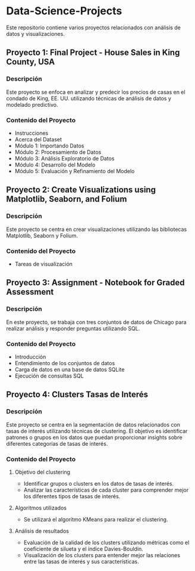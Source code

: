 # Data-Science-Projects

Este repositorio contiene varios proyectos relacionados con análisis de datos y visualizaciones.

## Proyecto 1: Final Project - House Sales in King County, USA

### Descripción
Este proyecto se enfoca en analizar y predecir los precios de casas en el condado de King, EE. UU. utilizando técnicas de análisis de datos y modelado predictivo.

### Contenido del Proyecto
- Instrucciones
- Acerca del Dataset
- Módulo 1: Importando Datos
- Módulo 2: Procesamiento de Datos
- Módulo 3: Análisis Exploratorio de Datos
- Módulo 4: Desarrollo del Modelo
- Módulo 5: Evaluación y Refinamiento del Modelo

## Proyecto 2: Create Visualizations using Matplotlib, Seaborn, and Folium

### Descripción
Este proyecto se centra en crear visualizaciones utilizando las bibliotecas Matplotlib, Seaborn y Folium.

### Contenido del Proyecto
- Tareas de visualización

## Proyecto 3: Assignment - Notebook for Graded Assessment

### Descripción
En este proyecto, se trabaja con tres conjuntos de datos de Chicago para realizar análisis y responder preguntas utilizando SQL.

### Contenido del Proyecto
- Introducción
- Entendimiento de los conjuntos de datos
- Carga de datos en una base de datos SQLite
- Ejecución de consultas SQL

## Proyecto 4: Clusters Tasas de Interés

### Descripción
Este proyecto se centra en la segmentación de datos relacionados con tasas de interés utilizando técnicas de clustering. El objetivo es identificar patrones o grupos en los datos que puedan proporcionar insights sobre diferentes categorías de tasas de interés.

### Contenido del Proyecto
1. Objetivo del clustering
   - Identificar grupos o clusters en los datos de tasas de interés.
   - Analizar las características de cada cluster para comprender mejor los diferentes tipos de tasas de interés.

2. Algoritmos utilizados
   - Se utilizará el algoritmo KMeans para realizar el clustering.

3. Análisis de resultados
   - Evaluación de la calidad de los clusters utilizando métricas como el coeficiente de silueta y el índice Davies-Bouldin.
   - Visualización de los clusters para entender mejor las relaciones entre las tasas de interés y sus características.
